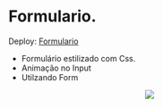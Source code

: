# Formulario.

Deploy: [Formulario](https://petersonihmes.github.io/Formulario-de-envio/)

- Formulário estilizado com Css.
- Animação  no Input
- Utilzando Form
<div align="center">
<img src="https://user-images.githubusercontent.com/118133517/209180680-dd973889-adfe-4a89-9f2f-a519b722d1af.png"/>
</div>
